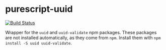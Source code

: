 # purescript-uuid

[![Build Status](https://travis-ci.org/spicydonuts/purescript-uuid.svg?branch=master)](https://travis-ci.org/spicydonuts/purescript-uuid)

Wrapper for the `uuid` and `uuid-validate` npm packages.
These packages are not installed automatically, as they come from `npm`.
Install them with `npm install -S uuid uuid-validate`.
